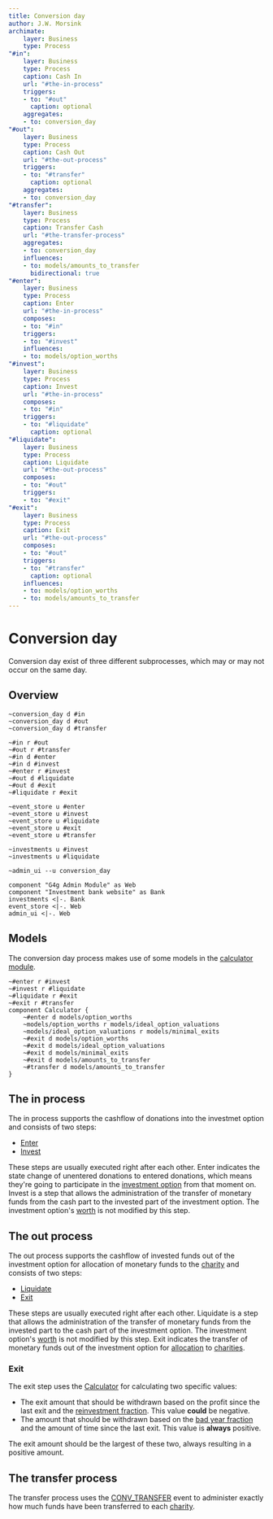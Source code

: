 ```yaml
---
title: Conversion day
author: J.W. Morsink    
archimate:
    layer: Business
    type: Process
"#in":
    layer: Business
    type: Process
    caption: Cash In
    url: "#the-in-process"
    triggers:
    - to: "#out"
      caption: optional
    aggregates:
    - to: conversion_day
"#out":
    layer: Business
    type: Process
    caption: Cash Out
    url: "#the-out-process"
    triggers:
    - to: "#transfer"
      caption: optional
    aggregates:
    - to: conversion_day
"#transfer":
    layer: Business
    type: Process
    caption: Transfer Cash
    url: "#the-transfer-process"
    aggregates:
    - to: conversion_day
    influences:
    - to: models/amounts_to_transfer
      bidirectional: true
"#enter":
    layer: Business
    type: Process
    caption: Enter
    url: "#the-in-process"
    composes:
    - to: "#in"
    triggers:
    - to: "#invest"
    influences:
    - to: models/option_worths
"#invest":
    layer: Business
    type: Process
    caption: Invest
    url: "#the-in-process"
    composes:
    - to: "#in"
    triggers:
    - to: "#liquidate"
      caption: optional
"#liquidate":
    layer: Business
    type: Process
    caption: Liquidate
    url: "#the-out-process"
    composes:
    - to: "#out"
    triggers:
    - to: "#exit"
"#exit":
    layer: Business
    type: Process
    caption: Exit
    url: "#the-out-process"
    composes:
    - to: "#out"
    triggers:
    - to: "#transfer"
      caption: optional
    influences:
    - to: models/option_worths
    - to: models/amounts_to_transfer
---
```


# Conversion day

Conversion day exist of three different subprocesses, which may or may not occur on the same day. 

## Overview
```pumlarch
~conversion_day d #in
~conversion_day d #out
~conversion_day d #transfer

~#in r #out
~#out r #transfer
~#in d #enter
~#in d #invest
~#enter r #invest
~#out d #liquidate
~#out d #exit
~#liquidate r #exit

~event_store u #enter
~event_store u #invest
~event_store u #liquidate
~event_store u #exit
~event_store u #transfer

~investments u #invest
~investments u #liquidate

~admin_ui --u conversion_day

component "G4g Admin Module" as Web 
component "Investment bank website" as Bank 
investments <|-. Bank
event_store <|-. Web
admin_ui <|-. Web
```

## Models

The conversion day process makes use of some models in the [calculator module](./calculator).

```pumlarch
~#enter r #invest
~#invest r #liquidate
~#liquidate r #exit
~#exit r #transfer
component Calculator {
    ~#enter d models/option_worths
    ~models/option_worths r models/ideal_option_valuations
    ~models/ideal_option_valuations r models/minimal_exits
    ~#exit d models/option_worths
    ~#exit d models/ideal_option_valuations
    ~#exit d models/minimal_exits
    ~#exit d models/amounts_to_transfer
    ~#transfer d models/amounts_to_transfer
}
```

## The in process

The in process supports the cashflow of donations into the investmet option and consists of two steps:

* [Enter](./events/CONV_ENTER)
* [Invest](./events/CONV_INVEST)

These steps are usually executed right after each other.
Enter indicates the state change of unentered donations to entered donations, which means they're going to participate in the [investment option](./option) from that moment on.
Invest is a step that allows the administration of the transfer of monetary funds from the cash part to the invested part of the investment option.
The investment option's [worth](./worth) is not modified by this step.

## The out process

The out process supports the cashflow of invested funds out of the investment option for allocation of monetary funds to the [charity](./charity) and consists of two steps:

* [Liquidate](./events/CONV_LIQUIDATE)
* [Exit](./events/CONV_EXIT)

These steps are usually executed right after each other.
Liquidate is a step that allows the administration of the transfer of monetary funds from the invested part to the cash part of the investment option.
The investment option's [worth](./worth) is not modified by this step.
Exit indicates the transfer of monetary funds out of the investment option for [allocation](./allocation) to [charities](./charity).

### Exit

The exit step uses the [Calculator](./calculator) for calculating two specific values:

* The exit amount that should be withdrawn based on the profit since the last exit and the [reinvestment fraction](./option_fractions). This value **could** be negative.
* The amount that should be withdrawn based on the [bad year fraction](./option_fractions#bad-year-fraction) and the amount of time since the last exit. This value is **always** positive.

The exit amount should be the largest of these two, always resulting in a positive amount.

## The transfer process

The transfer process uses the [CONV_TRANSFER](./events/CONV_TRANSFER) event to administer exactly how much funds have been transferred to each [charity](./charity).

